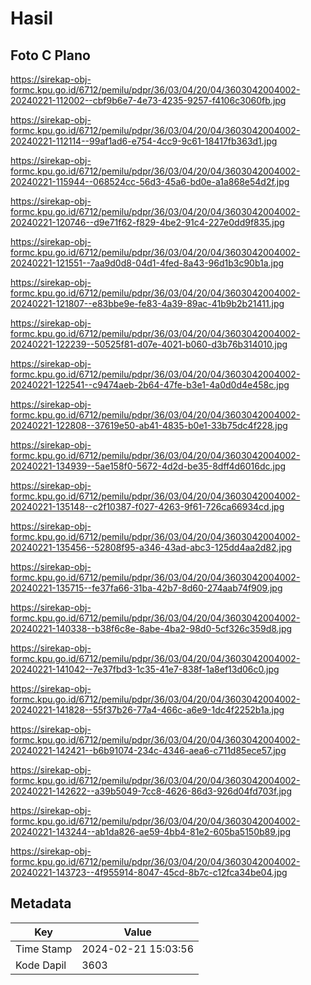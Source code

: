 # Hasil

## Foto C Plano

https://sirekap-obj-formc.kpu.go.id/6712/pemilu/pdpr/36/03/04/20/04/3603042004002-20240221-112002--cbf9b6e7-4e73-4235-9257-f4106c3060fb.jpg

https://sirekap-obj-formc.kpu.go.id/6712/pemilu/pdpr/36/03/04/20/04/3603042004002-20240221-112114--99af1ad6-e754-4cc9-9c61-18417fb363d1.jpg

https://sirekap-obj-formc.kpu.go.id/6712/pemilu/pdpr/36/03/04/20/04/3603042004002-20240221-115944--068524cc-56d3-45a6-bd0e-a1a868e54d2f.jpg

https://sirekap-obj-formc.kpu.go.id/6712/pemilu/pdpr/36/03/04/20/04/3603042004002-20240221-120746--d9e71f62-f829-4be2-91c4-227e0dd9f835.jpg

https://sirekap-obj-formc.kpu.go.id/6712/pemilu/pdpr/36/03/04/20/04/3603042004002-20240221-121551--7aa9d0d8-04d1-4fed-8a43-96d1b3c90b1a.jpg

https://sirekap-obj-formc.kpu.go.id/6712/pemilu/pdpr/36/03/04/20/04/3603042004002-20240221-121807--e83bbe9e-fe83-4a39-89ac-41b9b2b21411.jpg

https://sirekap-obj-formc.kpu.go.id/6712/pemilu/pdpr/36/03/04/20/04/3603042004002-20240221-122239--50525f81-d07e-4021-b060-d3b76b314010.jpg

https://sirekap-obj-formc.kpu.go.id/6712/pemilu/pdpr/36/03/04/20/04/3603042004002-20240221-122541--c9474aeb-2b64-47fe-b3e1-4a0d0d4e458c.jpg

https://sirekap-obj-formc.kpu.go.id/6712/pemilu/pdpr/36/03/04/20/04/3603042004002-20240221-122808--37619e50-ab41-4835-b0e1-33b75dc4f228.jpg

https://sirekap-obj-formc.kpu.go.id/6712/pemilu/pdpr/36/03/04/20/04/3603042004002-20240221-134939--5ae158f0-5672-4d2d-be35-8dff4d6016dc.jpg

https://sirekap-obj-formc.kpu.go.id/6712/pemilu/pdpr/36/03/04/20/04/3603042004002-20240221-135148--c2f10387-f027-4263-9f61-726ca66934cd.jpg

https://sirekap-obj-formc.kpu.go.id/6712/pemilu/pdpr/36/03/04/20/04/3603042004002-20240221-135456--52808f95-a346-43ad-abc3-125dd4aa2d82.jpg

https://sirekap-obj-formc.kpu.go.id/6712/pemilu/pdpr/36/03/04/20/04/3603042004002-20240221-135715--fe37fa66-31ba-42b7-8d60-274aab74f909.jpg

https://sirekap-obj-formc.kpu.go.id/6712/pemilu/pdpr/36/03/04/20/04/3603042004002-20240221-140338--b38f6c8e-8abe-4ba2-98d0-5cf326c359d8.jpg

https://sirekap-obj-formc.kpu.go.id/6712/pemilu/pdpr/36/03/04/20/04/3603042004002-20240221-141042--7e37fbd3-1c35-41e7-838f-1a8ef13d06c0.jpg

https://sirekap-obj-formc.kpu.go.id/6712/pemilu/pdpr/36/03/04/20/04/3603042004002-20240221-141828--55f37b26-77a4-466c-a6e9-1dc4f2252b1a.jpg

https://sirekap-obj-formc.kpu.go.id/6712/pemilu/pdpr/36/03/04/20/04/3603042004002-20240221-142421--b6b91074-234c-4346-aea6-c711d85ece57.jpg

https://sirekap-obj-formc.kpu.go.id/6712/pemilu/pdpr/36/03/04/20/04/3603042004002-20240221-142622--a39b5049-7cc8-4626-86d3-926d04fd703f.jpg

https://sirekap-obj-formc.kpu.go.id/6712/pemilu/pdpr/36/03/04/20/04/3603042004002-20240221-143244--ab1da826-ae59-4bb4-81e2-605ba5150b89.jpg

https://sirekap-obj-formc.kpu.go.id/6712/pemilu/pdpr/36/03/04/20/04/3603042004002-20240221-143723--4f955914-8047-45cd-8b7c-c12fca34be04.jpg


## Metadata

| Key        | Value               |
| ---------- | ------------------- |
| Time Stamp | 2024-02-21 15:03:56 |
| Kode Dapil | 3603                |



